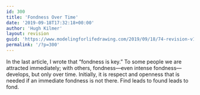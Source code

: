 ```yaml
---
id: 300
title: 'Fondness Over Time'
date: '2019-09-18T17:32:18+00:00'
author: 'Hugh Kilmer'
layout: revision
guid: 'https://www.modelingforlifedrawing.com/2019/09/18/74-revision-v1/'
permalink: '/?p=300'
---
```


In the last article, I wrote that “fondness is key.” To some people we are attracted immediately; with others, fondness—even intense fondness—develops, but only over time. Initially, it is respect and openness that is needed if an immediate fondness is not there. Find leads to found leads to fond.